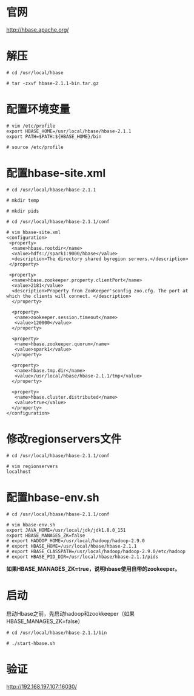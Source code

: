 # 官网
http://hbase.apache.org/

# 解压
```
# cd /usr/local/hbase

# tar -zxvf hbase-2.1.1-bin.tar.gz
```

# 配置环境变量
```
# vim /etc/profile
export HBASE_HOME=/usr/local/hbase/hbase-2.1.1
export PATH=$PATH:${HBASE_HOME}/bin

# source /etc/profile
```

# 配置hbase-site.xml
```
# cd /usr/local/hbase/hbase-2.1.1

# mkdir temp

# mkdir pids

# cd /usr/local/hbase/hbase-2.1.1/conf

# vim hbase-site.xml
<configuration>
 <property>
  <name>hbase.rootdir</name>
  <value>hdfs://spark1:9000/hbase</value>
  <description>The directory shared byregion servers.</description>
 </property>

 <property>
  <name>hbase.zookeeper.property.clientPort</name>
  <value>2181</value>
  <description>Property from ZooKeeper'sconfig zoo.cfg. The port at which the clients will connect. </description>
  </property>
 
  <property>
   <name>zookeeper.session.timeout</name>
   <value>120000</value>
  </property>

  <property>
   <name>hbase.zookeeper.quorum</name>
   <value>spark1</value>
  </property>

  <property>
   <name>hbase.tmp.dir</name>
   <value>/usr/local/hbase/hbase-2.1.1/tmp</value>
  </property>

  <property>
   <name>hbase.cluster.distributed</name>
   <value>true</value>
  </property>
</configuration>
```

# 修改regionservers文件
```
# cd /usr/local/hbase/hbase-2.1.1/conf

# vim regionservers
localhost
```

# 配置hbase-env.sh
```
# cd /usr/local/hbase/hbase-2.1.1/conf

# vim hbase-env.sh
export JAVA_HOME=/usr/local/jdk/jdk1.8.0_151
export HBASE_MANAGES_ZK=false
# export HADOOP_HOME=/usr/local/hadoop/hadoop-2.9.0
# export HBASE_HOME=/usr/local/hbase/hbase-2.1.1
# export HBASE_CLASSPATH=/usr/local/hadoop/hadoop-2.9.0/etc/hadoop
# export HBASE_PID_DIR=/usr/local/hbase/hbase-2.1.1/pids
```
**如果HBASE_MANAGES_ZK=true，说明hbase使用自带的zookeeper。**

# 启动
启动Hbase之前，先启动hadoop和zookkeeper（如果HBASE_MANAGES_ZK=false）
```
# cd /usr/local/hbase/hbase-2.1.1/bin

# ./start-hbase.sh
```

# 验证
http://192.168.197.107:16030/
